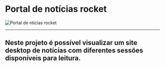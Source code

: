 # Portal de notícias rocket

![Portal de nticias rocket](https://github.com/user-attachments/assets/00ed1079-3a96-4cd5-8a40-90d747dd11a0)


--- 


## Neste projeto é possível visualizar um site desktop de notícias com diferentes sessões disponíveis para leitura.
